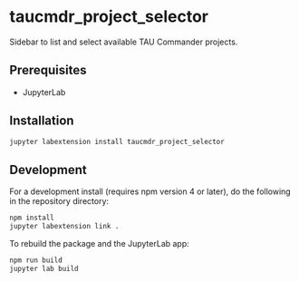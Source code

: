 # taucmdr_project_selector

Sidebar to list and select available TAU Commander projects.


## Prerequisites

* JupyterLab

## Installation

```bash
jupyter labextension install taucmdr_project_selector
```

## Development

For a development install (requires npm version 4 or later), do the following in the repository directory:

```bash
npm install
jupyter labextension link .
```

To rebuild the package and the JupyterLab app:

```bash
npm run build
jupyter lab build
```

